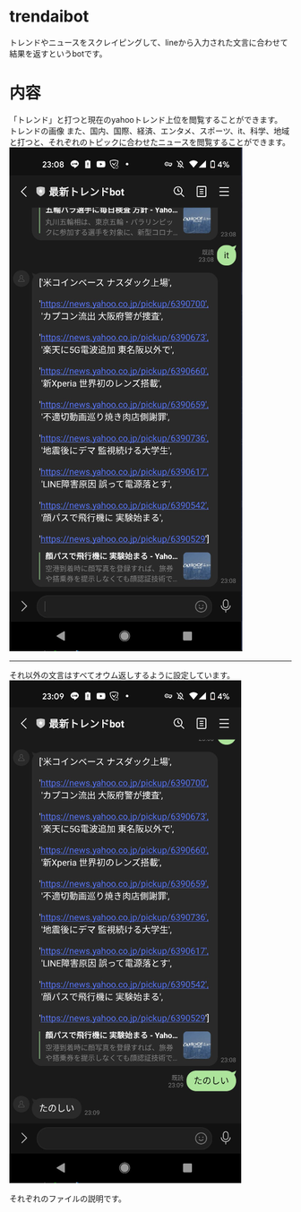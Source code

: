 # trendaibot
トレンドやニュースをスクレイピングして、lineから入力された文言に合わせて結果を返すというbotです。

# 内容
「トレンド」と打つと現在のyahooトレンド上位を閲覧することができます。
トレンドの画像
また、国内、国際、経済、エンタメ、スポーツ、it、科学、地域と打つと、それぞれのトピックに合わせたニュースを閲覧することができます。
<img src="img/bot1.PNG">
<hr>
それ以外の文言はすべてオウム返しするように設定しています。
<img src="img/bot2.PNG">




それぞれのファイルの説明です。
